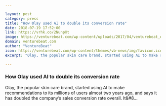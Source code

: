 ```yaml
---

layout: post
category: press
title: "How Olay used AI to double its conversion rate"
date: 2018-07-19 17:52:00
link: https://vrhk.co/2NunpXt
image: https://venturebeat.com/wp-content/uploads/2017/04/venturebeat_olay_1200px.jpg?fit=1200%2C642&strip=all
domain: venturebeat.com
author: "VentureBeat"
icon: https://venturebeat.com/wp-content/themes/vb-news/img/favicon.ico
excerpt: "Olay, the popular skin care brand, started using AI to make recommendations to its millions of users almost two years ago, and says it has doubled the company’s sales conversion rate overall. It&amp;#8…"

---
```


### How Olay used AI to double its conversion rate

Olay, the popular skin care brand, started using AI to make recommendations to its millions of users almost two years ago, and says it has doubled the company’s sales conversion rate overall. It&amp;#8…